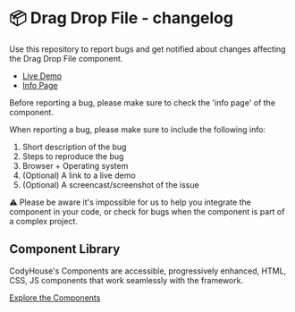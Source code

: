 # 📦 Drag Drop File - changelog

Use this repository to report bugs and get notified about changes affecting the Drag Drop File component.

- [Live Demo](https://codyhouse.co/ds/components/app/drag-drop-file)
- [Info Page](https://codyhouse.co/ds/components/info/drag-drop-file)

Before reporting a bug, please make sure to check the 'info page' of the component. 

When reporting a bug, please make sure to include the following info:

1. Short description of the bug
2. Steps to reproduce the bug
3. Browser + Operating system
4. (Optional) A link to a live demo
5. (Optional) A screencast/screenshot of the issue

⚠️ Please be aware it's impossible for us to help you integrate the component in your code, or check for bugs when the component is part of a complex project.

## Component Library

CodyHouse's Components are accessible, progressively enhanced, HTML, CSS, JS components that work seamlessly with the framework.

[Explore the Components](https://codyhouse.co/ds/components)
